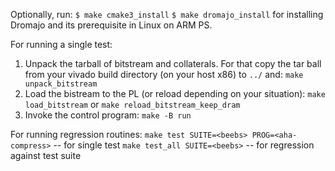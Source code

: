 Optionally, run: 
`$ make cmake3_install`
`$ make dromajo_install`
for installing Dromajo and its prerequisite in Linux on ARM PS.

For running a single test:
1. Unpack the tarball of bitstream and collaterals. For that copy the tar ball from your vivado build directory (on your host x86) to `../` and:
`make unpack_bitstream`
2. Load the bistream to the PL (or reload depending on your situation):
`make load_bitstream` or `make reload_bitstream_keep_dram`
3. Invoke the control program:
`make -B run`

For running regression routines:
`make test SUITE=<beebs> PROG=<aha-compress>` -- for single test
`make test_all SUITE=<beebs>` -- for regression against test suite


